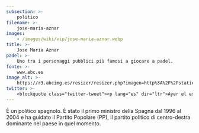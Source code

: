 ```yaml
---
subsection: >-
    politico
filename: >-
    jose-maria-aznar
images:
    - /images/wiki/vip/jose-maria-aznar.webp
title: >-
    Jose Maria Aznar
padel: >-
    Uno tra i personaggi pubblici più famosi a giocare a padel.
fonte: >-
    www.abc.es
image_alt: >-
    https://r3.abcimg.es/resizer/resizer.php?imagen=http%3A%2F%2Fstatic4.abc.es%2Fmedia%2Fdeportes%2F2015%2F11%2F11%2Faznar-padel-efe--250x140.jpg&nuevoancho=256&medio=abc
twitter: >-
    <blockquote class="twitter-tweet"><p lang="es" dir="ltr">Ayer el ex-Presidente España Jose María Aznar,hoy el Presidente electo d Argentina <a href="https://twitter.com/mauriciomacri?ref_src=twsrc%5Etfw">@mauriciomacri</a>,quien volea mejor? <a href="https://t.co/HjWK3aXAfy">pic.twitter.com/HjWK3aXAfy</a></p>&mdash; Padel Retro (@Padel_Retro) <a href="https://twitter.com/Padel_Retro/status/669134908871282689?ref_src=twsrc%5Etfw">November 24, 2015</a></blockquote> <script async src="https://platform.twitter.com/widgets.js" charset="utf-8"></script>
---
```

È un politico spagnolo. È stato il primo ministro della Spagna dal 1996 al 2004 e ha guidato il Partito Popolare (PP), il partito politico di centro-destra dominante nel paese in quel momento.